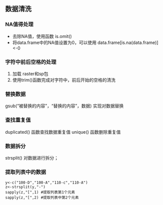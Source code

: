 ## 数据清洗

### NA值得处理

* 去除NA值，使用函数 is.omit()
* 将data.frame中的NA值设置为0，可以使用 data.frame[is.na(data.frame)]<-0

### 字符中前后空格的处理

1. 加载 raster和sp包
2. 使用trim()函数完成对字符中，前后开始的空格的清洗

###  替换数据

gsub(“被替换的内容”，“替换的内容”，数据) 实现对数据替换


### 查找重复值
duplicated() 函数查找数据重复值
unique() 函数删除重复值

### 数据拆分

strsplit() 对数据进行拆分；

### 提取列表中的数据

```
y<-c("100-D","100-A","110-c","110-A")
z<-strsplit(y,"-")
sapply(z,"[",1) #提取列表第1个元素
sapply(z,"[",2) #提取列表中第2个元素
```